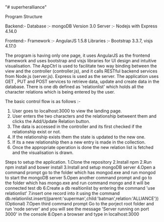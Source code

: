 "# superheralliance" 

Program Structure

Backend:-
Database :- mongoDB Version 3.0
Server :- Nodejs with Express 4.14.0

Frontend:-
Framework :- AngularJS 1.5.8
Libraries :- Bootstrap 3.3.7, visjs 4.17.0

The program is having only one page, it uses AngularJS as the frontend framework and uses bootstrap and visjs libraries for UI design and intuitive visualisation.
The AppCtrl is used to facilitate two way binding between the view and the controller (controller.js), and it calls RESTful backend services from Node.js (server.js).
Express is used as the server.
The application uses GET , PUT and POST services to retrieve data, update and create data in the database.
There is one db defined as 'relationlist' which holds all the character relations which is being entered by the user.

The basic control flow is as follows :-
1. User goes to localhost:3000 to view the landing page.
2. User enters the two characters and the relationship betweent them and clicks the Add/Update Relation button.
3. The data is accessed in the controller and its first checked if the relationship exist or not.
4. If the relationship exists them the state is updated to the new one.
5. If its a new relationship then a new entry is made in the collection.
6. Once the appropriate operation is done the new relation list is fetched and the visualisation is drawn.

Steps to setup the application.
1.Clone the repository
2.Install npm
2.Run npm install and bower install
3.Install and setup mongoDB server
4.Open a command prompt go to the folder which has mongod.exe and run mongod to start the mongoDB server
5.Open another command prompt and go to the folder which has mongo.exe and run command mongo and it will be connected test db
6.Create a db realtionlist by entering the command 'use relationlist'
7.insert one record into it using the command db.relationlist.insert({parent:'superman',child:'batman',relation:'ALLIANCE'})(Optional)
7.Open third command prompt Go to the porject root folder and run 'node server' and you will see the message 'Server running on port 3000' in the console
8.Open a browser and type in localhost:3000


